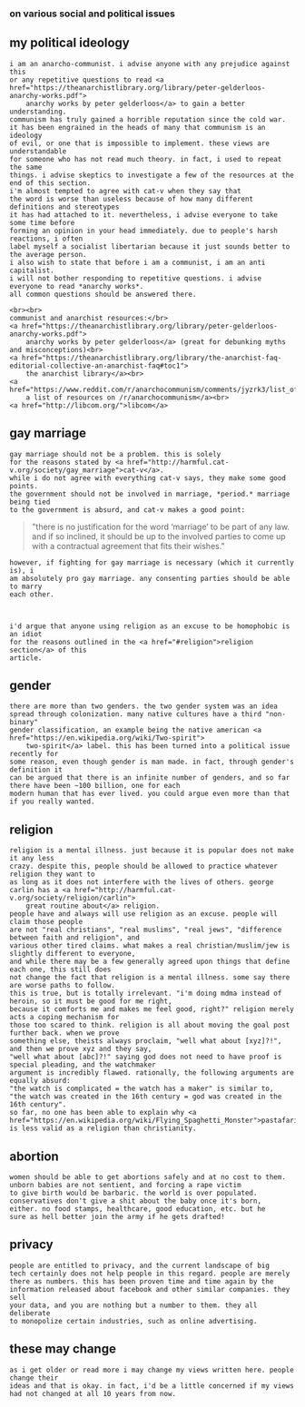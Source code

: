 <!--META DATE 11-8-21 -->
<!--META CATEGORY politics -->

<h3>on various social and political issues</h3>

## my political ideology

    i am an anarcho-communist. i advise anyone with any prejudice against this
    or any repetitive questions to read <a href="https://theanarchistlibrary.org/library/peter-gelderloos-anarchy-works.pdf">
        anarchy works by peter gelderloos</a> to gain a better understanding.
    communism has truly gained a horrible reputation since the cold war.
    it has been engrained in the heads of many that communism is an ideology
    of evil, or one that is impossible to implement. these views are understandable
    for someone who has not read much theory. in fact, i used to repeat the same
    things. i advise skeptics to investigate a few of the resources at the end of this section.
    i'm almost tempted to agree with cat-v when they say that
    the word is worse than useless because of how many different definitions and stereotypes
    it has had attached to it. nevertheless, i advise everyone to take some time before
    forming an opinion in your head immediately. due to people's harsh reactions, i often
    label myself a socialist libertarian because it just sounds better to the average person.
    i also wish to state that before i am a communist, i am an anti capitalist.
    i will not bother responding to repetitive questions. i advise everyone to read *anarchy works*. 
    all common questions should be answered there.

    <br><br>
    communist and anarchist resources:</br>
    <a href="https://theanarchistlibrary.org/library/peter-gelderloos-anarchy-works.pdf">
        anarchy works by peter gelderloos</a> (great for debunking myths and misconceptions)<br>
    <a href="https://theanarchistlibrary.org/library/the-anarchist-faq-editorial-collective-an-anarchist-faq#toc1">
        the anarchist library</a><br>
    <a href="https://www.reddit.com/r/anarchocommunism/comments/jyzrk3/list_of_books_and_resources_on_anarchocommunism/">
        a list of resources on /r/anarchocommunism</a><br>
    <a href="http://libcom.org/">libcom</a>


## gay marriage

    gay marriage should not be a problem. this is solely
    for the reasons stated by <a href="http://harmful.cat-v.org/society/gay_marriage">cat-v</a>.
    while i do not agree with everything cat-v says, they make some good points.
    the government should not be involved in marriage, *period.* marriage being tied
    to the government is absurd, and cat-v makes a good point:

<blockquote>
    "there is no justification for the word ‘marriage’ to be part of any law. 
    and if so inclined, it should be up to the involved parties to come up with a 
    contractual agreement that fits their wishes."
</blockquote>

    however, if fighting for gay marriage is necessary (which it currently is), i 
    am absolutely pro gay marriage. any consenting parties should be able to marry
    each other.



    i'd argue that anyone using religion as an excuse to be homophobic is an idiot
    for the reasons outlined in the <a href="#religion">religion section</a> of this
    article.


## gender

    there are more than two genders. the two gender system was an idea
    spread through colonization. many native cultures have a third "non-binary"
    gender classification, an example being the native american <a href="https://en.wikipedia.org/wiki/Two-spirit">
        two-spirit</a> label. this has been turned into a political issue recently for
    some reason, even though gender is man made. in fact, through gender's definition it
    can be argued that there is an infinite number of genders, and so far there have been ~100 billion, one for each
    modern human that has ever lived. you could argue even more than that if you really wanted.


## religion

    religion is a mental illness. just because it is popular does not make it any less
    crazy. despite this, people should be allowed to practice whatever religion they want to
    as long as it does not interfere with the lives of others. george carlin has a <a href="http://harmful.cat-v.org/society/religion/carlin">
        great routine about</a> religion.
    people have and always will use religion as an excuse. people will claim those people
    are not "real christians", "real muslims", "real jews", "difference between faith and religion", and
    various other tired claims. what makes a real christian/muslim/jew is slightly different to everyone,
    and while there may be a few generally agreed upon things that define each one, this still does
    not change the fact that religion is a mental illness. some say there are worse paths to follow.
    this is true, but is totally irrelevant. "i'm doing mdma instead of heroin, so it must be good for me right,
    because it comforts me and makes me feel good, right?" religion merely acts a coping mechanism for
    those too scared to think. religion is all about moving the goal post further back. when we prove 
    something else, theists always proclaim, "well what about [xyz]?!", and then we prove xyz and they say,
    "well what about [abc]?!" saying god does not need to have proof is special pleading, and the watchmaker
    argument is incredibly flawed. rationally, the following arguments are equally absurd:
    "the watch is complicated = the watch has a maker" is similar to,
    "the watch was created in the 16th century = god was created in the 16th century".
    so far, no one has been able to explain why <a href="https://en.wikipedia.org/wiki/Flying_Spaghetti_Monster">pastafarianism</a>
    is less valid as a religion than christianity.


## abortion

    women should be able to get abortions safely and at no cost to them.
    unborn babies are not sentient, and forcing a rape victim 
    to give birth would be barbaric. the world is over populated.
    conservatives don't give a shit about the baby once it's born, 
    either. no food stamps, healthcare, good education, etc. but he
    sure as hell better join the army if he gets drafted! 


## privacy

    people are entitled to privacy, and the current landscape of big
    tech certainly does not help people in this regard. people are merely
    there as numbers. this has been proven time and time again by the
    information released about facebook and other similar companies. they sell
    your data, and you are nothing but a number to them. they all deliberate
    to monopolize certain industries, such as online advertising.


## these may change

    as i get older or read more i may change my views written here. people change their
    ideas and that is okay. in fact, i'd be a little concerned if my views
    had not changed at all 10 years from now.


